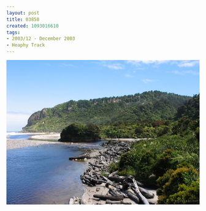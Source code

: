 ```yaml
---
layout: post
title: 03858
created: 1093016610
tags:
- 2003/12 - December 2003
- Heaphy Track
---
```


<img src="/image/images/03858-1333.jpg"/>

